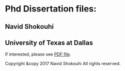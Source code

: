 # Phd Dissertation files:
## Navid Shokouhi
## University of Texas at Dallas 

If interested, please see [PDF file](https://github.com/idnavid/dissertation/blob/master/SHOKOUHI-DISSERTATION-2017-rev3.pdf). 

Copyright &copy 2017
Navid Shokouhi
All rights reserved.
